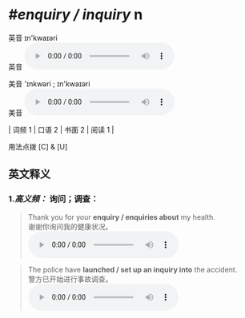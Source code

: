 # ***\#enquiry / inquiry*** n
英音 ɪn'kwaɪəri  
英音
<audio src="./media/enquiry-B.aac" controls="controls"></audio>

美音 'ɪnkwəri ; ɪn'kwaɪəri  
美音
<audio src="./media/enquiry  inquiry.aac" controls="controls"></audio>



| 词频 1 | 口语 2 | 书面 2 | 阅读 1 |  

用法点拨  [C] & [U]

英文释义
---
### 1.*高义频：* **询问；调查：**  

 > Thank you for your **enquiry / enquiries about** my health.  
 > 谢谢你询问我的健康状况。    
<audio src="./media/enquiry  inquiry-1.aac" controls="controls"></audio>

 > The police have **launched / set up an inquiry into** the accident.   
 > 警方已开始进行事故调查。    
<audio src="./media/enquiry  inquiry-2.aac" controls="controls"></audio>


